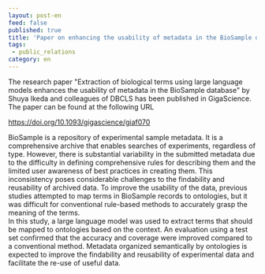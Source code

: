 ```yaml
---
layout: post-en
feed: false
published: true
title: 'Paper on enhancing the usability of metadata in the BioSample database using LLM published in GigaScience.'
tags:
 - public_relations
category: en
---
```

The research paper "Extraction of biological terms using large language models enhances the usability of metadata in the BioSample database" by Shuya Ikeda and colleagues of DBCLS has been published in GigaScience. The paper can be found at the following URL<br />

https://doi.org/10.1093/gigascience/giaf070

BioSample is a repository of experimental sample metadata. It is a comprehensive archive that enables searches of experiments, regardless of type. However, there is substantial variability in the submitted metadata due to the difficulty in defining comprehensive rules for describing them and the limited user awareness of best practices in creating them. This inconsistency poses considerable challenges to the findability and reusability of archived data. To improve the usability of the data, previous studies attempted to map terms in BioSample records to ontologies, but it was difficult for conventional rule-based methods to accurately grasp the meaning of the terms.<br />
In this study, a large language model was used to extract terms that should be mapped to ontologies based on the context. An evaluation using a test set confirmed that the accuracy and coverage were improved compared to a conventional method. Metadata organized semantically by ontologies is expected to improve the findability and reusability of experimental data and facilitate the re-use of useful data.<br />

